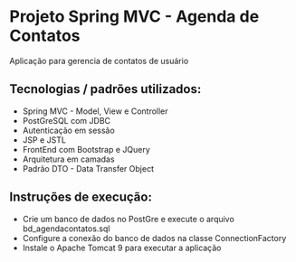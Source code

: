# Projeto Spring MVC - Agenda de Contatos
Aplicação para gerencia de contatos de usuário

## Tecnologias / padrões utilizados:
* Spring MVC - Model, View e Controller
* PostGreSQL com JDBC
* Autenticação em sessão
* JSP e JSTL
* FrontEnd com Bootstrap e JQuery
* Arquitetura em camadas
* Padrão DTO - Data Transfer Object

## Instruções de execução:
* Crie um banco de dados no PostGre e execute o arquivo bd_agendacontatos.sql
* Configure a conexão do banco de dados na classe ConnectionFactory
* Instale o Apache Tomcat 9 para executar a aplicação



